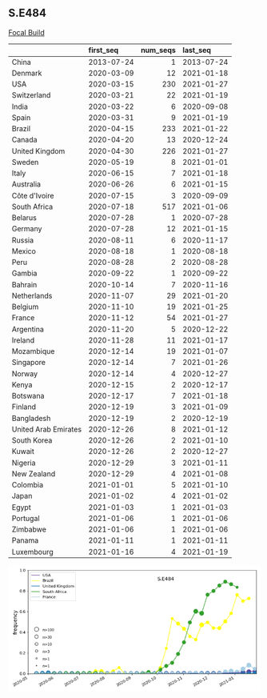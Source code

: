 

## S.E484
[Focal Build](https://nextstrain.org/groups/neherlab/ncov/S.E484?c=gt-S_484)

|                      | first_seq   |   num_seqs | last_seq   |
|:---------------------|:------------|-----------:|:-----------|
| China                | 2013-07-24  |          1 | 2013-07-24 |
| Denmark              | 2020-03-09  |         12 | 2021-01-18 |
| USA                  | 2020-03-15  |        230 | 2021-01-27 |
| Switzerland          | 2020-03-21  |         22 | 2021-01-19 |
| India                | 2020-03-22  |          6 | 2020-09-08 |
| Spain                | 2020-03-31  |          9 | 2021-01-19 |
| Brazil               | 2020-04-15  |        233 | 2021-01-22 |
| Canada               | 2020-04-20  |         13 | 2020-12-24 |
| United Kingdom       | 2020-04-30  |        226 | 2021-01-27 |
| Sweden               | 2020-05-19  |          8 | 2021-01-01 |
| Italy                | 2020-06-15  |          7 | 2021-01-18 |
| Australia            | 2020-06-26  |          6 | 2021-01-15 |
| Côte d'Ivoire        | 2020-07-15  |          3 | 2020-09-09 |
| South Africa         | 2020-07-18  |        517 | 2021-01-06 |
| Belarus              | 2020-07-28  |          1 | 2020-07-28 |
| Germany              | 2020-07-28  |         12 | 2021-01-15 |
| Russia               | 2020-08-11  |          6 | 2020-11-17 |
| Mexico               | 2020-08-18  |          1 | 2020-08-18 |
| Peru                 | 2020-08-28  |          2 | 2020-08-28 |
| Gambia               | 2020-09-22  |          1 | 2020-09-22 |
| Bahrain              | 2020-10-14  |          7 | 2020-11-16 |
| Netherlands          | 2020-11-07  |         29 | 2021-01-20 |
| Belgium              | 2020-11-10  |         19 | 2021-01-25 |
| France               | 2020-11-12  |         54 | 2021-01-27 |
| Argentina            | 2020-11-20  |          5 | 2020-12-22 |
| Ireland              | 2020-11-28  |         11 | 2021-01-17 |
| Mozambique           | 2020-12-14  |         19 | 2021-01-07 |
| Singapore            | 2020-12-14  |          7 | 2021-01-26 |
| Norway               | 2020-12-14  |          4 | 2020-12-27 |
| Kenya                | 2020-12-15  |          2 | 2020-12-17 |
| Botswana             | 2020-12-17  |          7 | 2021-01-18 |
| Finland              | 2020-12-19  |          3 | 2021-01-09 |
| Bangladesh           | 2020-12-19  |          2 | 2020-12-19 |
| United Arab Emirates | 2020-12-26  |          8 | 2021-01-12 |
| South Korea          | 2020-12-26  |          2 | 2021-01-10 |
| Kuwait               | 2020-12-26  |          2 | 2020-12-27 |
| Nigeria              | 2020-12-29  |          3 | 2021-01-11 |
| New Zealand          | 2020-12-29  |          4 | 2021-01-08 |
| Colombia             | 2021-01-01  |          5 | 2021-01-10 |
| Japan                | 2021-01-02  |          4 | 2021-01-02 |
| Egypt                | 2021-01-03  |          1 | 2021-01-03 |
| Portugal             | 2021-01-06  |          1 | 2021-01-06 |
| Zimbabwe             | 2021-01-06  |          1 | 2021-01-06 |
| Panama               | 2021-01-11  |          1 | 2021-01-11 |
| Luxembourg           | 2021-01-16  |          4 | 2021-01-19 |

![Overall trends S.E484](/overall_trends_figures/overall_trends_S.E484.png)
